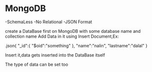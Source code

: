 # MongoDB
-SchemaLess
-No Relational
-JSON Format

create a DataBase first on MongoDB with some database name and collection name
Add Data in it using Insert Document,Ex:

.json{
    "_id":{
        "$oid":"something"
    },
    "name":"nalin",
    "lastname":"dalal"
}

Insert it,data gets inserted into the DataBase itself

The type of data can be set too